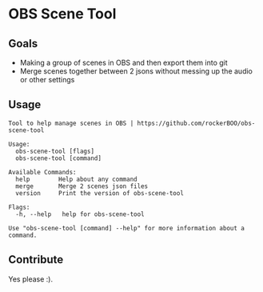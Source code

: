 # OBS Scene Tool



## Goals 
- Making a group of scenes in OBS and then export them into git
- Merge scenes together between 2 jsons without messing up the audio or other settings

## Usage

```
Tool to help manage scenes in OBS | https://github.com/rockerBOO/obs-scene-tool

Usage:
  obs-scene-tool [flags]
  obs-scene-tool [command]

Available Commands:
  help        Help about any command
  merge       Merge 2 scenes json files
  version     Print the version of obs-scene-tool

Flags:
  -h, --help   help for obs-scene-tool

Use "obs-scene-tool [command] --help" for more information about a command.
```

## Contribute

Yes please :).

